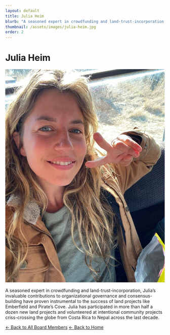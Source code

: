 ```yaml
---
layout: default
title: Julia Heim
blurb: "A seasoned expert in crowdfunding and land-trust-incorporation, Julia’s invaluable contributions to organizational governance and consensus-building have proven instrumental to the success of land projects like Emberfield and Pirate’s Cove. Julia has participated in more than half a dozen new land projects and volunteered at intentional community projects criss-crossing the globe from Costa Rica to Nepal across the last decade."
thumbnail: /assets/images/julia-heim.jpg
order: 2
---
```


# Julia Heim

<img src="/assets/images/julia-heim.jpg" alt="Julia Heim" class="photo">

A seasoned expert in crowdfunding and land-trust-incorporation, Julia’s invaluable contributions to organizational governance and consensus-building have proven instrumental to the success of land projects like Emberfield and Pirate’s Cove. Julia has participated in more than half a dozen new land projects and volunteered at intentional community projects criss-crossing the globe from Costa Rica to Nepal across the last decade.

[← Back to All Board Members](/board/)
[← Back to Home](/)
